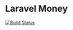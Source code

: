 # Laravel Money

[![Build Status](https://travis-ci.org/cknow/laravel-money.svg)](https://travis-ci.org/cknow/laravel-money)
